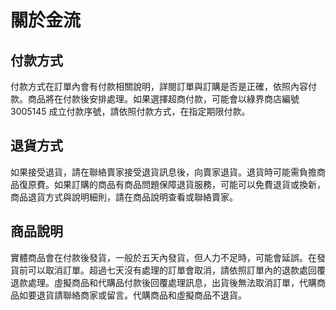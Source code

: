 # 關於金流
## 付款方式
付款方式在訂單內會有付款相關說明，詳閱訂單與訂購是否是正確，依照內容付款。商品將在付款後安排處理。如果選擇超商付款，可能會以綠界商店編號 3005145 成立付款序號，請依照付款方式，在指定期限付款。
## 退貨方式
如果接受退貨，請在聯絡賣家接受退貨訊息後，向賣家退貨。退貨時可能需負擔商品復原費。如果訂購的商品有商品問題保障退貨服務，可能可以免費退貨或換新，商品退貨方式與說明細則，請在商品說明查看或聯絡賣家。
## 商品說明
實體商品會在付款後發貨，一般於五天內發貨，但人力不足時，可能會延誤。在發貨前可以取消訂單。超過七天沒有處理的訂單會取消，請依照訂單內的退款處回覆退款處理。虛擬商品和代購品付款後回覆處理訊息，出貨後無法取消訂單，代購商品如要退貨請聯絡商家或留言。代購商品和虛擬商品不退貨。
